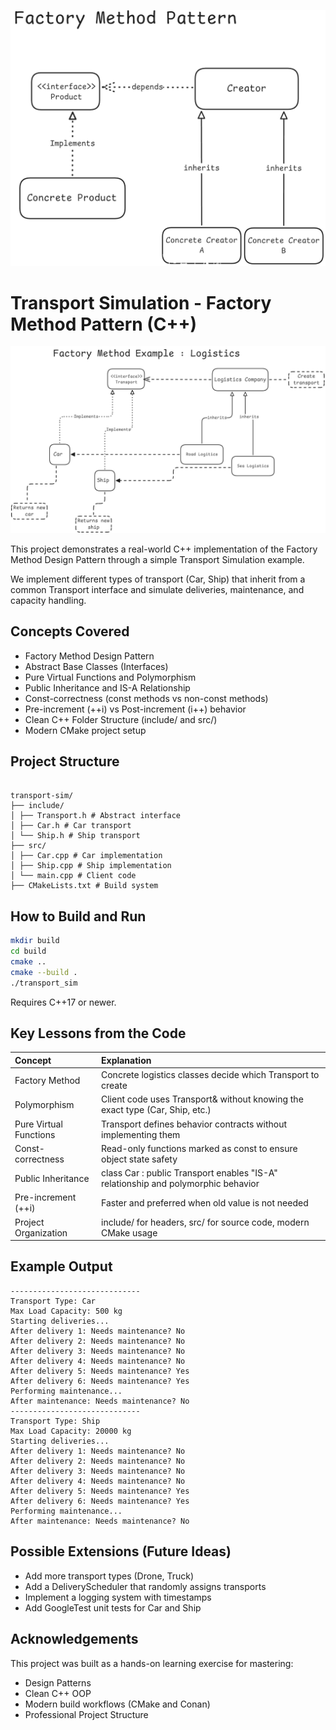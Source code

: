 ![](./img/concept.png)

# Transport Simulation - Factory Method Pattern (C++)

![](./img/implementation.png)

This project demonstrates a real-world C++ implementation of the Factory Method Design Pattern through a simple Transport Simulation example.

We implement different types of transport (Car, Ship) that inherit from a common Transport interface and simulate deliveries, maintenance, and capacity handling.

## Concepts Covered

- Factory Method Design Pattern
- Abstract Base Classes (Interfaces)
- Pure Virtual Functions and Polymorphism
- Public Inheritance and IS-A Relationship
- Const-correctness (const methods vs non-const methods)
- Pre-increment (++i) vs Post-increment (i++) behavior
- Clean C++ Folder Structure (include/ and src/)
- Modern CMake project setup

## Project Structure

```

transport-sim/
├── include/
│ ├── Transport.h # Abstract interface
│ ├── Car.h # Car transport
│ └── Ship.h # Ship transport
├── src/
│ ├── Car.cpp # Car implementation
│ ├── Ship.cpp # Ship implementation
│ └── main.cpp # Client code
├── CMakeLists.txt # Build system

```

## How to Build and Run

```bash
mkdir build
cd build
cmake ..
cmake --build .
./transport_sim
```

Requires C++17 or newer.

## Key Lessons from the Code

| Concept                | Explanation                                                                       |
| :--------------------- | :-------------------------------------------------------------------------------- |
| Factory Method         | Concrete logistics classes decide which Transport to create                       |
| Polymorphism           | Client code uses Transport& without knowing the exact type (Car, Ship, etc.)      |
| Pure Virtual Functions | Transport defines behavior contracts without implementing them                    |
| Const-correctness      | Read-only functions marked as const to ensure object state safety                 |
| Public Inheritance     | class Car : public Transport enables "IS-A" relationship and polymorphic behavior |
| Pre-increment (++i)    | Faster and preferred when old value is not needed                                 |
| Project Organization   | include/ for headers, src/ for source code, modern CMake usage                    |

## Example Output

```
-----------------------------
Transport Type: Car
Max Load Capacity: 500 kg
Starting deliveries...
After delivery 1: Needs maintenance? No
After delivery 2: Needs maintenance? No
After delivery 3: Needs maintenance? No
After delivery 4: Needs maintenance? No
After delivery 5: Needs maintenance? Yes
After delivery 6: Needs maintenance? Yes
Performing maintenance...
After maintenance: Needs maintenance? No
-----------------------------
Transport Type: Ship
Max Load Capacity: 20000 kg
Starting deliveries...
After delivery 1: Needs maintenance? No
After delivery 2: Needs maintenance? No
After delivery 3: Needs maintenance? No
After delivery 4: Needs maintenance? No
After delivery 5: Needs maintenance? Yes
After delivery 6: Needs maintenance? Yes
Performing maintenance...
After maintenance: Needs maintenance? No
```

## Possible Extensions (Future Ideas)

- Add more transport types (Drone, Truck)
- Add a DeliveryScheduler that randomly assigns transports
- Implement a logging system with timestamps
- Add GoogleTest unit tests for Car and Ship

## Acknowledgements

This project was built as a hands-on learning exercise for mastering:

- Design Patterns
- Clean C++ OOP
- Modern build workflows (CMake and Conan)
- Professional Project Structure
